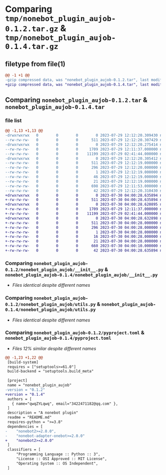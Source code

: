 # Comparing `tmp/nonebot_plugin_aujob-0.1.2.tar.gz` & `tmp/nonebot_plugin_aujob-0.1.4.tar.gz`

## filetype from file(1)

```diff
@@ -1 +1 @@
-gzip compressed data, was "nonebot_plugin_aujob-0.1.2.tar", last modified: Sat Jul 29 12:12:20 2023, max compression
+gzip compressed data, was "nonebot_plugin_aujob-0.1.4.tar", last modified: Sun Jul 30 04:00:28 2023, max compression
```

## Comparing `nonebot_plugin_aujob-0.1.2.tar` & `nonebot_plugin_aujob-0.1.4.tar`

### file list

```diff
@@ -1,13 +1,13 @@
-drwxrwxrwx   0        0        0        0 2023-07-29 12:12:20.309430 nonebot_plugin_aujob-0.1.2/
--rw-rw-rw-   0        0        0      511 2023-07-29 12:12:20.307429 nonebot_plugin_aujob-0.1.2/PKG-INFO
-drwxrwxrwx   0        0        0        0 2023-07-29 12:12:20.275414 nonebot_plugin_aujob-0.1.2/nonebot_plugin_aujob/
--rw-rw-rw-   0        0        0     1709 2023-07-29 12:11:37.000000 nonebot_plugin_aujob-0.1.2/nonebot_plugin_aujob/__init__.py
--rw-rw-rw-   0        0        0    11199 2023-07-29 02:41:44.000000 nonebot_plugin_aujob-0.1.2/nonebot_plugin_aujob/utils.py
-drwxrwxrwx   0        0        0        0 2023-07-29 12:12:20.305412 nonebot_plugin_aujob-0.1.2/nonebot_plugin_aujob.egg-info/
--rw-rw-rw-   0        0        0      511 2023-07-29 12:12:19.000000 nonebot_plugin_aujob-0.1.2/nonebot_plugin_aujob.egg-info/PKG-INFO
--rw-rw-rw-   0        0        0      296 2023-07-29 12:12:20.000000 nonebot_plugin_aujob-0.1.2/nonebot_plugin_aujob.egg-info/SOURCES.txt
--rw-rw-rw-   0        0        0        1 2023-07-29 12:12:19.000000 nonebot_plugin_aujob-0.1.2/nonebot_plugin_aujob.egg-info/dependency_links.txt
--rw-rw-rw-   0        0        0       46 2023-07-29 12:12:19.000000 nonebot_plugin_aujob-0.1.2/nonebot_plugin_aujob.egg-info/requires.txt
--rw-rw-rw-   0        0        0       21 2023-07-29 12:12:19.000000 nonebot_plugin_aujob-0.1.2/nonebot_plugin_aujob.egg-info/top_level.txt
--rw-rw-rw-   0        0        0      698 2023-07-29 12:11:53.000000 nonebot_plugin_aujob-0.1.2/pyproject.toml
--rw-rw-rw-   0        0        0       42 2023-07-29 12:12:20.310430 nonebot_plugin_aujob-0.1.2/setup.cfg
+drwxrwxrwx   0        0        0        0 2023-07-30 04:00:28.635894 nonebot_plugin_aujob-0.1.4/
+-rw-rw-rw-   0        0        0      511 2023-07-30 04:00:28.635894 nonebot_plugin_aujob-0.1.4/PKG-INFO
+drwxrwxrwx   0        0        0        0 2023-07-30 04:00:28.620895 nonebot_plugin_aujob-0.1.4/nonebot_plugin_aujob/
+-rw-rw-rw-   0        0        0     1709 2023-07-29 12:11:37.000000 nonebot_plugin_aujob-0.1.4/nonebot_plugin_aujob/__init__.py
+-rw-rw-rw-   0        0        0    11199 2023-07-29 02:41:44.000000 nonebot_plugin_aujob-0.1.4/nonebot_plugin_aujob/utils.py
+drwxrwxrwx   0        0        0        0 2023-07-30 04:00:28.632898 nonebot_plugin_aujob-0.1.4/nonebot_plugin_aujob.egg-info/
+-rw-rw-rw-   0        0        0      511 2023-07-30 04:00:28.000000 nonebot_plugin_aujob-0.1.4/nonebot_plugin_aujob.egg-info/PKG-INFO
+-rw-rw-rw-   0        0        0      296 2023-07-30 04:00:28.000000 nonebot_plugin_aujob-0.1.4/nonebot_plugin_aujob.egg-info/SOURCES.txt
+-rw-rw-rw-   0        0        0        1 2023-07-30 04:00:28.000000 nonebot_plugin_aujob-0.1.4/nonebot_plugin_aujob.egg-info/dependency_links.txt
+-rw-rw-rw-   0        0        0       16 2023-07-30 04:00:28.000000 nonebot_plugin_aujob-0.1.4/nonebot_plugin_aujob.egg-info/requires.txt
+-rw-rw-rw-   0        0        0       21 2023-07-30 04:00:28.000000 nonebot_plugin_aujob-0.1.4/nonebot_plugin_aujob.egg-info/top_level.txt
+-rw-rw-rw-   0        0        0      660 2023-07-30 04:00:10.000000 nonebot_plugin_aujob-0.1.4/pyproject.toml
+-rw-rw-rw-   0        0        0       42 2023-07-30 04:00:28.635894 nonebot_plugin_aujob-0.1.4/setup.cfg
```

### Comparing `nonebot_plugin_aujob-0.1.2/nonebot_plugin_aujob/__init__.py` & `nonebot_plugin_aujob-0.1.4/nonebot_plugin_aujob/__init__.py`

 * *Files identical despite different names*

### Comparing `nonebot_plugin_aujob-0.1.2/nonebot_plugin_aujob/utils.py` & `nonebot_plugin_aujob-0.1.4/nonebot_plugin_aujob/utils.py`

 * *Files identical despite different names*

### Comparing `nonebot_plugin_aujob-0.1.2/pyproject.toml` & `nonebot_plugin_aujob-0.1.4/pyproject.toml`

 * *Files 12% similar despite different names*

```diff
@@ -1,23 +1,22 @@
 [build-system]
 requires = ["setuptools>=61.0"]
 build-backend = "setuptools.build_meta"
 
 [project]
 name = "nonebot_plugin_aujob"
-version = "0.1.2"
+version = "0.1.4"
 authors = [
   { name="qwqZYLqwq", email="3422471182@qq.com" },
 ]
 description = "A nonebot plugin"
 readme = "README.md"
 requires-python = ">=3.8"
 dependencies = [
-    "nonebot2>=2.0.0",
-    "nonebot-adapter-onebot>=2.0.0"
+    "nonebot2>=2.0.0"
 ]
 classifiers = [
     "Programming Language :: Python :: 3",
     "License :: OSI Approved :: MIT License",
     "Operating System :: OS Independent",
 ]
```

